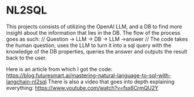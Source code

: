 # NL2SQL

This projects consists of utilizing the OpenAI LLM, and a DB to find more insight about the information that lies in the DB.
The flow of the process goes as such:
// Question -> LLM -> DB -> LLM ->answer // 
The code takes the human question, uses the LLM to turn it into a sql query with the knowledge of the DB properties, queries the answer and outputs the result back to the user.

Here is an article from which I got the code: https://blog.futuresmart.ai/mastering-natural-language-to-sql-with-langchain-nl2sql
There is also a video that goes into depth explaining everything: https://www.youtube.com/watch?v=fss6CrmQU2Y
